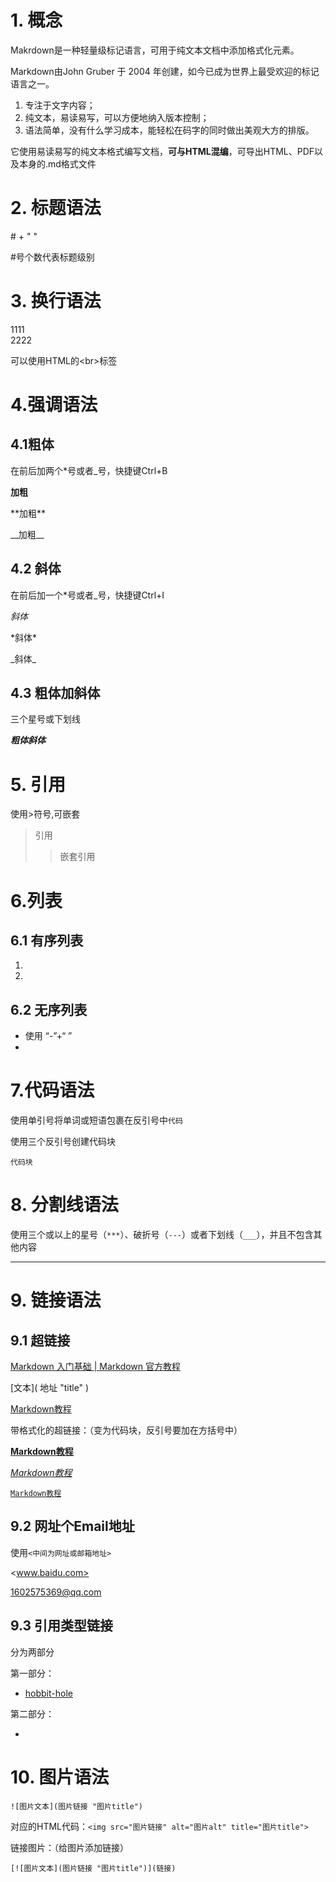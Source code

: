 # 1. 概念

Makrdown是一种轻量级标记语言，可用于纯文本文档中添加格式化元素。

Markdown由John Gruber 于 2004 年创建，如今已成为世界上最受欢迎的标记语言之一。

1. 专注于文字内容；
2. 纯文本，易读易写，可以方便地纳入版本控制；
3. 语法简单，没有什么学习成本，能轻松在码字的同时做出美观大方的排版。

它使用易读易写的纯文本格式编写文档，**可与HTML混编**，可导出HTML、PDF以及本身的.md格式文件



# 2. 标题语法

\# + " "

#号个数代表标题级别



# 3. 换行语法

1111<br>2222

可以使用HTML的\<br>标签



# 4.强调语法

## 4.1粗体

在前后加两个*号或者_号，快捷键Ctrl+B

**加粗**

\*\*加粗\*\*

\_\_加粗\_\_

## 4.2 斜体

在前后加一个*号或者_号，快捷键Ctrl+I

*斜体*

\*斜体\*

\_斜体\_

## 4.3 粗体加斜体

三个星号或下划线

***粗体斜体***



# 5. 引用

使用>符号,可嵌套

>引用
>
>>嵌套引用
>>
>>



# 6.列表

## 6.1 有序列表

1. 
2. 

## 6.2 无序列表

- 使用 “-”+“ ”
- 



# 7.代码语法

使用单引号将单词或短语包裹在反引号中`代码`

使用三个反引号创建代码块

```
代码块
```



# 8. 分割线语法

使用三个或以上的星号（`***`）、破折号（`---`）或者下划线（`___`），并且不包含其他内容

---



# 9. 链接语法

## 9.1 超链接

[Markdown 入门基础 | Markdown 官方教程](https://markdown.com.cn/intro.html#markdown-是什么？)

\[文本]( 地址  "title" )

[Markdown教程](https://markdown.com.cn/intro.html#markdown "标题")

带格式化的超链接：（变为代码块，反引号要加在方括号中）

**[Markdown教程](https://markdown.com.cn/intro.html#markdown "标题")**

*[Markdown教程](https://markdown.com.cn/intro.html#markdown "标题")*

[`Markdown教程`](https://markdown.com.cn/intro.html#markdown "标题")



## 9.2 网址个Email地址

使用`<中间为网址或邮箱地址>`

<www.baidu.com>

<1602575369@qq.com>



## 9.3 引用类型链接

分为两部分

第一部分：

- [hobbit-hole][1]

第二部分：

- [1]: <www.baidu.com> "标题"

 

# 10. 图片语法

`![图片文本](图片链接 "图片title")`

对应的HTML代码：`<img src="图片链接" alt="图片alt" title="图片title">`

链接图片：（给图片添加链接）

`[![图片文本](图片链接 "图片title")](链接)`